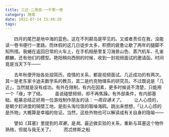 ```yaml
---
title: 三迁·二周目·一千零一夜
category: 随笔
date: 2022-07-14 15:49:20
tags:
---
```


　　四月的尾巴是地中海的蓝色。这在不列颠岛是罕见的。又或者责任在我，没能读一卷书便行一里路。而休假的这几日徒步太多，积攒的疲惫让歇了两年的腿脚不知所措。我蜷在返回日常的火车上，在手机相册里复习海景山色、蒸汽机车、孔雀麒麟，还有他们的模型。艳阳稍向西侧的时候，收到一封视频面试的邀请函，时间竟是当天下午——

　　去年秋便开始各处投简历。疫情的关系，都是视频面试。几近成功的有两次。其一是老东家卡迪夫数学系的教员，其二是约克物理系的研究员。不过既说是「几近」，当然就是没有成功。有外在限制，有内在因素，更多时候说不清楚，只能用一个「缘」字了结。
　　虽说碰壁频频，却不再焦躁。有外部条件，有内部基础，粗暴总结正好用一位游戏制作朋友的话：*一周目通关了*。
　　让人心烦的，是朝夕赶进度的隔壁工地，是街头淘垃圾的聒噪海鸥。跳出来想想，「让人心烦的是外物」大概算是幸福的佐证。当然，这些外物也可以解读成有关自身的隐喻——

　　譬如《耳塞》里提到的*耳塞*，是*我*。最近做实验的关系，重新与耳塞这个物件熟络，但就与我无关了。
　　而忒修斯之船